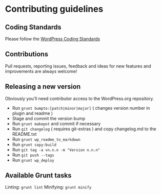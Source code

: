 Contributing guidelines
=======================

Coding Standards
----------------

Please follow the [WordPress Coding Standards](http://make.wordpress.org/core/handbook/coding-standards/)

Contributions
-------------

Pull requests, reporting issues, feedback and ideas for new features and improvements are always welcome!

Releasing a new version
-----------------------

Obviously you'll need contributor access to the WordPress.org repository.

- Run `grunt bumpto:[patch|minor|major]` ( changes version number in plugin and readme )
- Stage and commit the version bump
- Run `grunt makepot` and commit if necessary
- Run `git changelog` ( requires git-extras ) and copy changelog.md to the README.txt
- Run `grunt wp_readme_to_markdown`
- Run `grunt copy:build`
- Run `git tag -a vn.n.n -m "Version n.n.n"`
- Run `git push --tags`
- Run `grunt wp_deploy`

Available Grunt tasks
---------------------

Linting: `grunt lint`
Minifying: `grunt minify`
